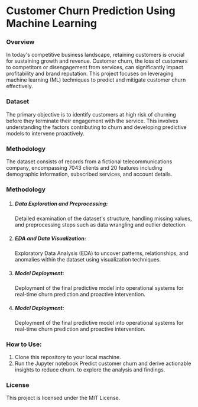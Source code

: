<h1 style='cplor:rgb(0,0,58)'>Customer Churn Prediction Using Machine Learning</h1>
<h3>Overview</h3>
<p>
In today's competitive business landscape, retaining customers is crucial for sustaining growth and revenue. Customer churn, the loss of customers to competitors or disengagement from services, can significantly impact profitability and brand reputation. This project focuses on leveraging machine learning (ML) techniques to predict and mitigate customer churn effectively.
<p>

<h3>Dataset</h3>
<p>
The primary objective is to identify customers at high risk of churning before they terminate their engagement with the service. This involves understanding the factors contributing to churn and developing predictive models to intervene proactively.
<p>

<h3>Methodology</h3>
<p>
The dataset consists of records from a fictional telecommunications company, encompassing 7043 clients and 20 features including demographic information, subscribed services, and account details.
<p>

<h3>Methodology</h3>
<ol>
    <li><h5>Data Exploration and Preprocessing:</h5>Detailed examination of the dataset's structure, handling missing values, and preprocessing steps such as data wrangling and outlier detection.
    </li>
<li>
<h5>EDA and Data Visualization:</h5> Exploratory Data Analysis (EDA) to uncover patterns, relationships, and anomalies within the dataset using visualization techniques.
</li>
<li>
<h5>Model Deployment:</h5> Deployment of the final predictive model into operational systems for real-time churn prediction and proactive intervention.
</li>
<li>
<h5>Model Deployment:</h5> Deployment of the final predictive model into operational systems for real-time churn prediction and proactive intervention.
</li>
</ol>

<h3>How to Use:</h3>
<ol>
    <li>Clone this repository to your local machine.</li>
    <li>Run the Jupyter notebook Predict customer churn and derive actionable insights to reduce  churn. to explore the analysis and findings.</li>
</ol>

<h3>License</h3>
<p>This project is licensed under the MIT License.</p>



